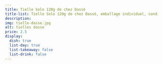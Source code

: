 ```yaml
---
title: Tielle Solo 120g de chez Dassé
title-list: Tielle Solo 120g de chez Dassé, emballage individuel, conditionné sous atmosphère protectrice.
description:
img: tielle-dasse.jpg
alt: tielles dasse
price: 2.5
display:
  dish: true
  list-day: true
  list-takeaway: false
  list-drink: false
---
```

